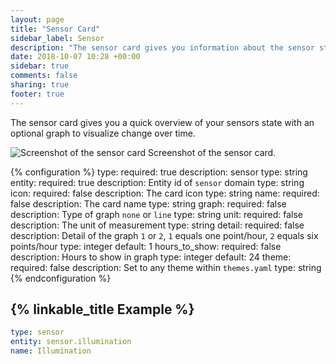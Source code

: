 ```yaml
---
layout: page
title: "Sensor Card"
sidebar_label: Sensor
description: "The sensor card gives you information about the sensor state"
date: 2018-10-07 10:28 +00:00
sidebar: true
comments: false
sharing: true
footer: true
---
```


The sensor card gives you a quick overview of your sensors state with an optional graph to visualize change over time.

<p class='img'>
  <img src='/images/lovelace/lovelace_sensor.png' alt='Screenshot of the sensor card'>
  Screenshot of the sensor card.
</p>

{% configuration %}
type:
  required: true
  description: sensor
  type: string
entity:
  required: true
  description: Entity id of `sensor` domain
  type: string
icon:
  required: false
  description: The card icon
  type: string
name:
  required: false
  description: The card name
  type: string
graph:
  required: false
  description: Type of graph `none` or `line`
  type: string
unit:
  required: false
  description: The unit of measurement
  type: string
detail:
  required: false
  description: Detail of the graph `1` or `2`, `1` equals one point/hour, `2` equals six points/hour
  type: integer
  default: 1
hours_to_show:
  required: false
  description: Hours to show in graph
  type: integer
  default: 24
theme:
  required: false
  description: Set to any theme within `themes.yaml`
  type: string
{% endconfiguration %}

## {% linkable_title Example %}

```yaml
type: sensor
entity: sensor.illumination
name: Illumination
```

